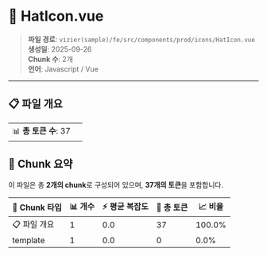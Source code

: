 # 📄 HatIcon.vue

> **파일 경로**: `vizier(sample)/fe/src/components/prod/icons/HatIcon.vue`  
> **생성일**: 2025-09-26  
> **Chunk 수**: 2개  
> **언어**: Javascript / Vue
---


## 📋 파일 개요

| | |
|--|--|
| 📊 **총 토큰 수**: 37 |  |






## 🧩 Chunk 요약

이 파일은 총 **2개의 chunk**로 구성되어 있으며, **37개의 토큰**을 포함합니다.

| 🧩 Chunk 타입 | 📊 개수 | ⚡ 평균 복잡도 | 📝 총 토큰 | 📈 비율 |
|---------------|--------|-------------|----------|--------|
| 📋 파일 개요 | 1 | 0.0 | 37 | 100.0% |
| template | 1 | 0.0 | 0 | 0.0% |

